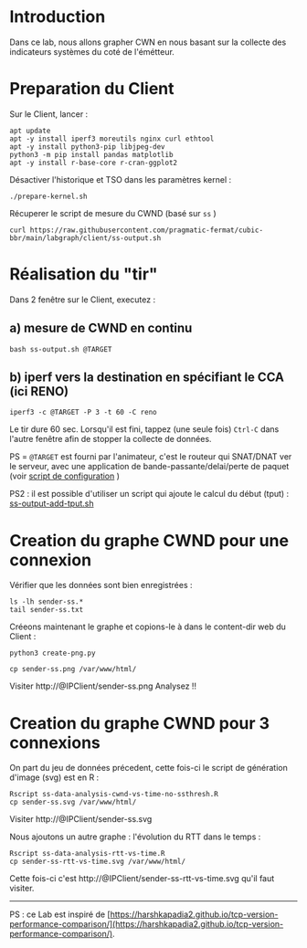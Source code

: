 # Introduction

Dans ce lab, nous allons grapher CWN en nous basant sur la collecte des indicateurs systèmes du coté de l'émétteur.

# Preparation du Client

Sur le Client, lancer :
```
apt update  
apt -y install iperf3 moreutils nginx curl ethtool
apt -y install python3-pip libjpeg-dev
python3 -m pip install pandas matplotlib
apt -y install r-base-core r-cran-ggplot2
```

Désactiver l'historique et TSO dans les paramètres kernel :
```
./prepare-kernel.sh
```

Récuperer le script de mesure du CWND (basé sur ```ss``` )
```
curl https://raw.githubusercontent.com/pragmatic-fermat/cubic-bbr/main/labgraph/client/ss-output.sh
```

# Réalisation du "tir"

Dans 2 fenêtre sur le Client, executez :

## a) mesure de CWND en continu
```
bash ss-output.sh @TARGET
```
## b) iperf vers la destination en spécifiant le CCA (ici RENO)
```
iperf3 -c @TARGET -P 3 -t 60 -C reno  
```

Le tir dure 60 sec. Lorsqu'il est fini, tappez (une seule fois) ```Ctrl-C``` dans l'autre fenêtre afin de stopper la collecte de données.

PS = ```@TARGET``` est fourni par l'animateur, c'est le routeur qui SNAT/DNAT ver le serveur, avec une application de bande-passante/delai/perte de paquet (voir [script de configuration](rtr/setup-bw.sh) )

PS2 : il est possible d'utiliser un script qui ajoute le calcul du début (tput) : [ss-output-add-tput.sh](client/ss-output-add-tput.sh)

# Creation du graphe CWND pour une connexion
Vérifier que les données sont bien enregistrées :
```
ls -lh sender-ss.*
tail sender-ss.txt
```

Créeons maintenant le graphe et copions-le à dans le content-dir web du Client :
```
python3 create-png.py

cp sender-ss.png /var/www/html/
```

Visiter http://@IPClient/sender-ss.png
Analysez !!

# Creation du graphe CWND pour 3 connexions

On part du jeu de données précedent, cette fois-ci le script de génération d'image (svg) est en R :
```
Rscript ss-data-analysis-cwnd-vs-time-no-ssthresh.R
cp sender-ss.svg /var/www/html/
```

Visiter http://@IPClient/sender-ss.svg

Nous ajoutons un autre graphe : l'évolution du RTT dans le temps :
```
Rscript ss-data-analysis-rtt-vs-time.R
cp sender-ss-rtt-vs-time.svg /var/www/html/
```
Cette fois-ci c'est http://@IPClient/sender-ss-rtt-vs-time.svg qu'il faut visiter.

---
PS : ce Lab est inspiré de [https://harshkapadia2.github.io/tcp-version-performance-comparison/](https://harshkapadia2.github.io/tcp-version-performance-comparison/).
